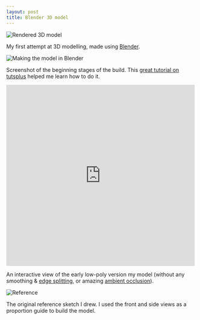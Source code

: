 ```yaml
---
layout: post
title: Blender 3D model
---
```


![Rendered 3D model](https://lh3.googleusercontent.com/-x3FDcuX7a7U/ULGv3iSP_CI/AAAAAAAAAnk/ax2a580WXcU/s500/render.png)

My first attempt at 3D modelling, made using [Blender](http://www.blender.org).

![Making the model in Blender](https://lh3.googleusercontent.com/-6srDGeAWn-c/UH-WYlUdA4I/AAAAAAAAAcY/qY0Akj7Hkz4/s500/screenshot-small.png)

Screenshot of the beginning stages of the build. This [great tutorial on tutsplus](http://cg.tutsplus.com/tutorials/blender/character-modeling-in-blender-basix/) helped me learn how to do it.

<iframe frameborder="0" height="480" width="500" src="http://skfb.ly/li2eba?autostart=0&transparent=0&autospin=1&controls=1&watermark=0"><a href="https://sketchfab.com/show/rqnFNDwRip8cyzxtvCn2N8nB3R4">View model at Sketchfab</a></iframe>

An interactive view of the early low-poly version my model (without any smoothing & [edge splitting](http://wiki.blender.org/index.php/Doc:2.4/Manual/Modifiers/Generate/Edge_Split), or amazing [ambient occlusion](http://www.youtube.com/watch?v=BsVXdXvk11w)).


![Reference](https://lh5.googleusercontent.com/-Y95PwG1uEms/UH-Z77sKYTI/AAAAAAAAAeU/iq7R6TPt4u0/s500/reference.png)

The original reference sketch I drew. I used the front and side views as a proportion guide to build the model.
